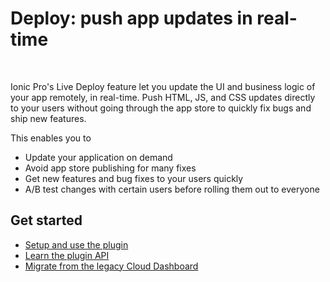 # Deploy: push app updates in real-time

<br>

<wistia-embed wid="2702mkf530"></wistia-embed>

Ionic Pro's Live Deploy feature let you update the UI and business logic of your app remotely, in real-time. Push HTML, JS, and CSS updates directly to your users without going through the
app store to quickly fix bugs and ship new features.

This enables you to

* Update your application on demand
* Avoid app store publishing for many fixes
* Get new features and bug fixes to your users quickly
* A/B test changes with certain users before rolling them out to everyone

## Get started

* [Setup and use the plugin](/pro/deploy/setup/)
* [Learn the plugin API](/pro/deploy/plugin-api.html)
* [Migrate from the legacy Cloud Dashboard](/pro/migration/live-updates.html)
